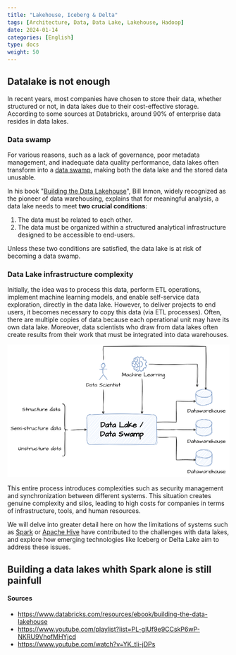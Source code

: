 ```yaml
---
title: "Lakehouse, Iceberg & Delta"
tags: [Architecture, Data, Data Lake, Lakehouse, Hadoop]
date: 2024-01-14
categories: [English]
type: docs
weight: 50
---
```


## Datalake is not enough

In recent years, most companies have chosen to store their data, whether structured or not, in data lakes due to their cost-effective storage. According to some sources at Databricks, around 90% of enterprise data resides in data lakes. 

### Data swamp

For various reasons, such as a lack of governance, poor metadata management, and inadequate data quality performance, data lakes often transform into a [data swamp](../from-bigdata-to-lakehouse/#04-data-swamp), making both the data lake and the stored data unusable.

In his book "[Building the Data Lakehouse](https://www.databricks.com/resources/ebook/building-the-data-lakehouse)", Bill Inmon, widely recognized as the pioneer of data warehousing, explains that for meaningful analysis, a data lake needs to meet **two crucial conditions**:
1. The data must be related to each other.
2. The data must be organized within a structured analytical infrastructure designed to be accessible to end-users.

Unless these two conditions are satisfied, the data lake is at risk of becoming a data swamp.

### Data Lake infrastructure complexity


Initially, the idea was to process this data, perform ETL operations, implement machine learning models, and enable self-service data exploration, directly in the data lake. However, to deliver projects to end users, it becomes necessary to copy this data (via ETL processes). Often, there are multiple copies of data because each operational unit may have its own data lake. Moreover, data scientists who draw from data lakes often create results from their work that must be integrated into data warehouses.


![data lake infarstructure complexity](./lakehouse-data-infrastructure.drawio.png)

This entire process introduces complexities such as security management and synchronization between different systems. This situation creates genuine complexity and silos, leading to high costs for companies in terms of infrastructure, tools, and human resources.

We will delve into greater detail here on how the limitations of systems such as [Spark](../spark/) or [Apache Hive](../hadoop#hive--simplifier-lanalyse-des-données-avec-le-langage-sql) have contributed to the challenges with data lakes, and explore how emerging technologies like Iceberg or Delta Lake aim to address these issues.

## Building a data lakes whith Spark alone is still painfull

















#### Sources

- https://www.databricks.com/resources/ebook/building-the-data-lakehouse
- https://www.youtube.com/playlist?list=PL-gIUf9e9CCskP6wP-NKRU9VhofMHYjcd
- https://www.youtube.com/watch?v=YK_tli-jDPs
